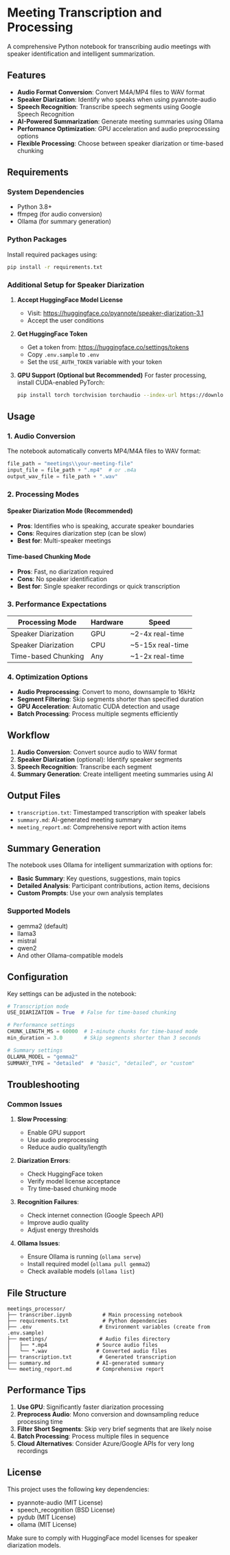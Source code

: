 # Meeting Transcription and Processing

A comprehensive Python notebook for transcribing audio meetings with speaker identification and intelligent summarization.

## Features

- **Audio Format Conversion**: Convert M4A/MP4 files to WAV format
- **Speaker Diarization**: Identify who speaks when using pyannote-audio
- **Speech Recognition**: Transcribe speech segments using Google Speech Recognition
- **AI-Powered Summarization**: Generate meeting summaries using Ollama
- **Performance Optimization**: GPU acceleration and audio preprocessing options
- **Flexible Processing**: Choose between speaker diarization or time-based chunking

## Requirements

### System Dependencies

- Python 3.8+
- ffmpeg (for audio conversion)
- Ollama (for summary generation)

### Python Packages

Install required packages using:

```bash
pip install -r requirements.txt
```

### Additional Setup for Speaker Diarization

1. **Accept HuggingFace Model License**

   - Visit: https://huggingface.co/pyannote/speaker-diarization-3.1
   - Accept the user conditions

2. **Get HuggingFace Token**

   - Get a token from: https://huggingface.co/settings/tokens
   - Copy `.env.sample` to `.env`
   - Set the `USE_AUTH_TOKEN` variable with your token

3. **GPU Support (Optional but Recommended)**
   For faster processing, install CUDA-enabled PyTorch:
   ```bash
   pip install torch torchvision torchaudio --index-url https://download.pytorch.org/whl/cu121
   ```

## Usage

### 1. Audio Conversion

The notebook automatically converts MP4/M4A files to WAV format:

```python
file_path = "meetings\\your-meeting-file"
input_file = file_path + ".mp4"  # or .m4a
output_wav_file = file_path + ".wav"
```

### 2. Processing Modes

#### Speaker Diarization Mode (Recommended)

- **Pros**: Identifies who is speaking, accurate speaker boundaries
- **Cons**: Requires diarization step (can be slow)
- **Best for**: Multi-speaker meetings

#### Time-based Chunking Mode

- **Pros**: Fast, no diarization required
- **Cons**: No speaker identification
- **Best for**: Single speaker recordings or quick transcription

### 3. Performance Expectations

| Processing Mode     | Hardware | Speed            |
| ------------------- | -------- | ---------------- |
| Speaker Diarization | GPU      | ~2-4x real-time  |
| Speaker Diarization | CPU      | ~5-15x real-time |
| Time-based Chunking | Any      | ~1-2x real-time  |

### 4. Optimization Options

- **Audio Preprocessing**: Convert to mono, downsample to 16kHz
- **Segment Filtering**: Skip segments shorter than specified duration
- **GPU Acceleration**: Automatic CUDA detection and usage
- **Batch Processing**: Process multiple segments efficiently

## Workflow

1. **Audio Conversion**: Convert source audio to WAV format
2. **Speaker Diarization** (optional): Identify speaker segments
3. **Speech Recognition**: Transcribe each segment
4. **Summary Generation**: Create intelligent meeting summaries using AI

## Output Files

- `transcription.txt`: Timestamped transcription with speaker labels
- `summary.md`: AI-generated meeting summary
- `meeting_report.md`: Comprehensive report with action items

## Summary Generation

The notebook uses Ollama for intelligent summarization with options for:

- **Basic Summary**: Key questions, suggestions, main topics
- **Detailed Analysis**: Participant contributions, action items, decisions
- **Custom Prompts**: Use your own analysis templates

### Supported Models

- gemma2 (default)
- llama3
- mistral
- qwen2
- And other Ollama-compatible models

## Configuration

Key settings can be adjusted in the notebook:

```python
# Transcription mode
USE_DIARIZATION = True  # False for time-based chunking

# Performance settings
CHUNK_LENGTH_MS = 60000  # 1-minute chunks for time-based mode
min_duration = 3.0       # Skip segments shorter than 3 seconds

# Summary settings
OLLAMA_MODEL = "gemma2"
SUMMARY_TYPE = "detailed"  # "basic", "detailed", or "custom"
```

## Troubleshooting

### Common Issues

1. **Slow Processing**:

   - Enable GPU support
   - Use audio preprocessing
   - Reduce audio quality/length

2. **Diarization Errors**:

   - Check HuggingFace token
   - Verify model license acceptance
   - Try time-based chunking mode

3. **Recognition Failures**:

   - Check internet connection (Google Speech API)
   - Improve audio quality
   - Adjust energy thresholds

4. **Ollama Issues**:
   - Ensure Ollama is running (`ollama serve`)
   - Install required model (`ollama pull gemma2`)
   - Check available models (`ollama list`)

## File Structure

```
meetings_processor/
├── transcriber.ipynb          # Main processing notebook
├── requirements.txt           # Python dependencies
├── .env                      # Environment variables (create from .env.sample)
├── meetings/                 # Audio files directory
│   ├── *.mp4                # Source audio files
│   └── *.wav                # Converted audio files
├── transcription.txt         # Generated transcription
├── summary.md               # AI-generated summary
└── meeting_report.md        # Comprehensive report
```

## Performance Tips

1. **Use GPU**: Significantly faster diarization processing
2. **Preprocess Audio**: Mono conversion and downsampling reduce processing time
3. **Filter Short Segments**: Skip very brief segments that are likely noise
4. **Batch Processing**: Process multiple files in sequence
5. **Cloud Alternatives**: Consider Azure/Google APIs for very long recordings

## License

This project uses the following key dependencies:

- pyannote-audio (MIT License)
- speech_recognition (BSD License)
- pydub (MIT License)
- ollama (MIT License)

Make sure to comply with HuggingFace model licenses for speaker diarization models.
